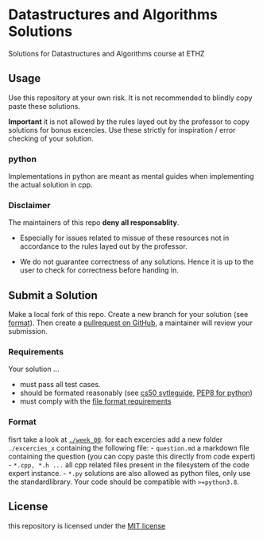 # Datastructures and Algorithms Solutions
Solutions for Datastructures and Algorithms course at ETHZ 

## Usage
Use this repository at your own risk. It is not recommended to blindly copy paste these solutions.

**Important** it is not allowed by the rules layed out by the professor to copy solutions for bonus excercies. Use these strictly for inspiration / error checking of your solution.

### python
Implementations in python are meant as mental guides when implementing the actual solution in cpp.

### Disclaimer
The maintainers of this repo **deny all responsablity**.

- Especially for issues related to missue of these resources not in accordance to the rules layed out by the professor.

- We do not guarantee correctness of any solutions. Hence it is up to the user to check for correctness before handing in.

## Submit a Solution

Make a local fork of this repo. Create a new branch for your solution (see [format](###Format)).
Then create a [pullrequest on GitHub](https://github.com/DominiqueGarmier/ethz-cs-datastructures-algorithms-solutions/compare), a maintainer will review your submission.

### Requirements
Your solution ...
- must pass all test cases.
- should be formated reasonably (see [cs50 sytleguide](https://cs50.readthedocs.io/style/c/), [PEP8 for python](https://www.python.org/dev/peps/pep-0008/))
- must comply with the [file format requirements](###Format)

### Format

fisrt take a look at [`./week_00`](./week_00/).
for each excercies add a new folder `./excercies_x` containing the following file:
    - `question.md` a markdown file containing the question (you can copy paste this directly from code expert)
    - `*.cpp, *.h ...` all cpp related files present in the filesystem of the code expert instance.
    - `*.py` solutions are also allowed as python files, only use the standardlibrary. Your code should be compatible with `>=python3.8`.

## License
this repository is licensed under the [MIT license](./LICENSE)
